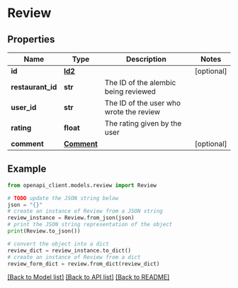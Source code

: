 # Review


## Properties

Name | Type | Description | Notes
------------ | ------------- | ------------- | -------------
**id** | [**Id2**](Id2.md) |  | [optional]
**restaurant_id** | **str** | The ID of the alembic being reviewed |
**user_id** | **str** | The ID of the user who wrote the review |
**rating** | **float** | The rating given by the user |
**comment** | [**Comment**](Comment.md) |  | [optional]

## Example

```python
from openapi_client.models.review import Review

# TODO update the JSON string below
json = "{}"
# create an instance of Review from a JSON string
review_instance = Review.from_json(json)
# print the JSON string representation of the object
print(Review.to_json())

# convert the object into a dict
review_dict = review_instance.to_dict()
# create an instance of Review from a dict
review_form_dict = review.from_dict(review_dict)
```
[[Back to Model list]](../README.md#documentation-for-models) [[Back to API list]](../README.md#documentation-for-api-endpoints) [[Back to README]](../README.md)
